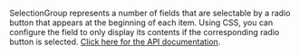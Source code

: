 SelectionGroup represents a number of fields that are selectable by a radio button that appears at  the beginning of
each item.  Using CSS, you can configure the field to only display its contents if  the corresponding radio button is
selected.
[Click here for the API documentation](http://api.silverstripe.org/trunk/sapphire/SelectionGroup.html).
